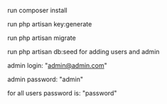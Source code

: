 run composer install

run php artisan key:generate

run php artisan migrate

run php artisan db:seed for adding users and admin

admin login: "admin@admin.com"

admin password: "admin"

for all users password is: "password" 
